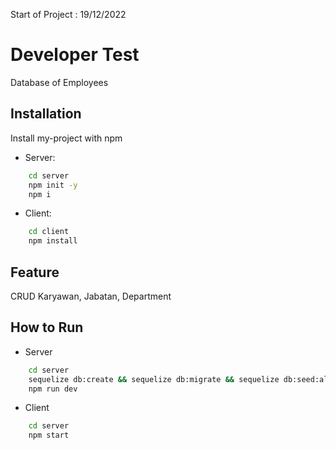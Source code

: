 Start of Project : 19/12/2022


# Developer Test

Database of Employees


## Installation

Install my-project with npm
- Server:
```bash
    cd server
    npm init -y
    npm i
```
- Client:
```bash
    cd client
    npm install 
```
    
## Feature

CRUD Karyawan, Jabatan, Department



## How to Run
- Server
```bash
    cd server
    sequelize db:create && sequelize db:migrate && sequelize db:seed:all
    npm run dev
```

- Client
```bash
    cd server
    npm start
```
